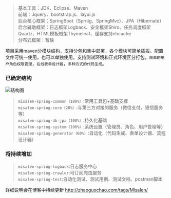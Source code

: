 >基本工具：JDK、Eclipse、Maven<br>
>前端：Jquery、bootstrap.js、layui.js<br>
>后台核心框架：SpringBoot（Sprnig、SpringMvc）、JPA（Hibernate）<br>
>后台辅助框架：日志框架Logback、安全框架Shiro、任务调度框架Quartz、HTML模板框架Thymeleaf、缓存支持ehcache<br>
>分布式框架：暂缺<br>

项目采用maven分模块结构，支持分包和集中部署，各个模块可简单插拔。配置文件可统一使用，也可以单独使用。支持测试环境和正式环境区分打包，`简单的用户角色权限管理`，`在线表单设计器`，`多种方式的代码生成`。
### 已确定结构
![结构图](http://zhaoguochao.com/images/msialenbootstructure.png)
>`misalen-spring-common（100%）`:常用工具包+基础支撑<br>
>`misalen-spring-core（20%）`:与第三方对接的服务（微信支付，短信服务等）<br>
>`misalen-spring-db-jpa（100%）`:持久化基础<br>
>`misalen-spring-system（100%）`:系统设置（管理员、角色、用户管理等）<br>
>`misalen-spring-generator（60%）`:自动化（代码生成、表单设计器、流程设计器）<br>

### 将持续增加
>`misalen-spring-logback`:日志服务中心<br>
>`misalen-spring-crawler`:可订阅爬虫服务<br>
>`misalen-spring-test`:自动化测试、测试用例、测试文档、postman脚本<br>

详细说明会在博客中持续更新 http://zhaoguochao.com/tags/Misalen/
